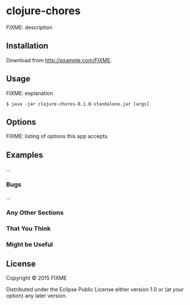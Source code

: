 # clojure-chores

FIXME: description

## Installation

Download from http://example.com/FIXME.

## Usage

FIXME: explanation

    $ java -jar clojure-chores-0.1.0-standalone.jar [args]

## Options

FIXME: listing of options this app accepts.

## Examples

...

### Bugs

...

### Any Other Sections
### That You Think
### Might be Useful

## License

Copyright © 2015 FIXME

Distributed under the Eclipse Public License either version 1.0 or (at
your option) any later version.
